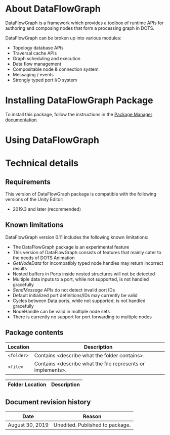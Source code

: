 
# About DataFlowGraph


DataFlowGraph is a framework which provides a toolbox of runtime APIs for authoring and composing nodes that form a processing graph in DOTS. 

DataFlowGraph can be broken up into various modules:
- Topology database APIs
- Traversal cache APIs
- Graph scheduling and execution
- Data flow management
- Compositable node & connection system
- Messaging / events
- Strongly typed port I/O system

# Installing DataFlowGraph Package

To install this package, follow the instructions in the [Package Manager documentation](https://docs.unity3d.com/Packages/com.unity.package-manager-ui@latest/index.html). 


<a name="UsingPackageName"></a>
# Using DataFlowGraph


# Technical details
## Requirements

This version of DataFlowGraph package is compatible with the following versions of the Unity Editor:

* 2019.3 and later (recommended)


## Known limitations

DataFlowGraph version 0.11 includes the following known limitations:

* The DataFlowGraph package is an experimental feature 
* This version of DataFlowGraph consists of features that mainly cater to the needs of DOTS Animation
* _GetNodeData_ for incompatibly typed node handles may return incorrect results
* Nested buffers in Ports inside nested structures will not be detected
* Multiple data inputs to a port, while not supported, is not handled gracefully
* _SendMessage_ APIs do not detect invalid port IDs
* Default initialized port definitions/IDs may currently be valid
* Cycles between Data ports, while not supported, is not handled gracefully
* NodeHandle can be valid in multiple node sets
* There is currently no support for port forwarding to multiple nodes


## Package contents

|Location|Description|
|---|---|
|`<folder>`|Contains &lt;describe what the folder contains&gt;.|
|`<file>`|Contains &lt;describe what the file represents or implements&gt;.|


|Folder Location|Description|
|---|---|

## Document revision history
 
|Date|Reason|
|---|---|
|August 30, 2019|Unedited. Published to package.|
